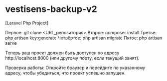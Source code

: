# vestisens-backup-v2
 [Laravel Php Project]


Первое:
git clone <URL_репозитория>
Второе:
composer install
Третье:
php artisan key:generate
Четвёртое:
php artisan migrate
Пятое:
php artisan serve


Теперь ваш проект должен быть доступен по адресу http://localhost:8000 (или другому порту, если текущий занят).

Проверка работы:
Откройте браузер и перейдите по указанному адресу, чтобы убедиться, что проект успешно запущен.

